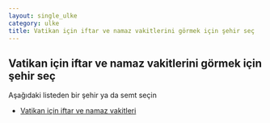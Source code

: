 ```yaml
---
layout: single_ulke
category: ulke
title: Vatikan için iftar ve namaz vakitlerini görmek için şehir seç
---
```



## Vatikan için iftar ve namaz vakitlerini görmek için şehir seç

Aşağıdaki listeden bir şehir ya da semt seçin


* [Vatikan için iftar ve namaz vakitleri](/sehir/Vatikan_Vatikan)
